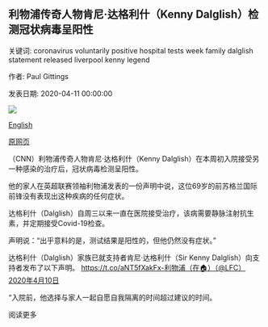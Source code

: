 ## 利物浦传奇人物肯尼·达格利什（Kenny Dalglish）检测冠状病毒呈阳性

关键词: coronavirus voluntarily positive hospital tests week family dalglish statement released liverpool kenny legend

作者: Paul Gittings

发表日期: 2020-04-11 00:00:00

![](https://cdn.cnn.com/cnnnext/dam/assets/200411045253-dalglish-recent-super-tease.jpg)

[English](Liverpool%20legend%20Kenny%20Dalglish%20tests%20positive%20for%20coronavirus.md)

[原网页](https://edition.cnn.com/2020/04/11/football/football-dalglish-liverpool-coronavirus/index.html)

（CNN）利物浦传奇人物肯尼·达格利什（Kenny Dalglish）在本周初入院接受另一种感染的治疗后，冠状病毒检测呈阳性。

他的家人在英超联赛领袖利物浦发表的一份声明中说，这位69岁的前苏格兰国际前锋没有表现出这种疾病的任何症状。

达格利什（Dalglish）自周三以来一直在医院接受治疗，该病需要静脉注射抗生素，并定期接受Covid-19检查。

声明说：“出乎意料的是，测试结果是阳性的，但他仍然没有症状。”

达格利什（Dalglish）家族已就支持者肯尼·达格利什（Sir Kenny Dalglish）向支持者发布了以下声明。 https://t.co/aNT5fXakFx-利物浦（在🏠）（@LFC）2020年4月10日

“入院前，他选择与家人一起自愿自我隔离的时间超过建议的时间。

阅读更多